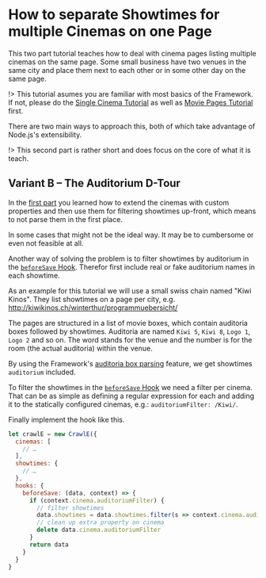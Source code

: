 # How to separate Showtimes for multiple Cinemas on one Page

This two part tutorial teaches how to deal with cinema pages listing multiple cinemas on the same page. Some small business have two venues in the same city and place them next to each other or in some other day on the same page. 

!> This tutorial asumes you are familiar with most basics of the Framework. If not, please do the [Single Cinema Tutorial](tutorials/daskino.at.md) as well as [Movie Pages Tutorial](tutorials/kinolenzburg.ch.md) first.

There are two main ways to approach this, both of which take advantage of Node.js's extensibility. 

!> This second part is rather short and does focus on the core of what it is teach. 

## Variant B – The Auditorium D-Tour


In the [first part](tutorials/multi-cinema-pages-variant-a.md) you learned how to extend the cinemas with custom properties and then use them for filtering showtimes up-front, which means to not parse them in the first place. 

In some cases that might not be the ideal way. It may be to cumbersome or even not feasible at all. 

Another way of solving the problem is to filter showtimes by auditorium in the [`beforeSave` Hook](api/hooks/beforeSave). Therefor first include real or fake auditorium names in each showtime. 

As an example for this tutorial we will use a small swiss chain named "Kiwi Kinos". They list showtimes on a page per city, e.g.  http://kiwikinos.ch/winterthur/programmuebersicht/

The pages are structured in a list of movie boxes, which contain auditoria boxes followed by showtimes. Auditoria are named `Kiwi 5`, `Kiwi 8`, `Logo 1`, `Logo 2` and so on. The word stands for the venue and the number is for the room (the actual auditoria) within the venue. 

By using the Framework's [auditoria box parsing](api/auditoria) feature, we get showtimes `auditorium` included. 

To filter the showtimes in the [`beforeSave` Hook](api/hooks/beforeSave) we need a filter per cinema. That can be as simple as defining a regular expression for each and adding it to the statically configured cinemas, e.g.: `auditoriumFilter: /Kiwi/`.

Finally implement the hook like this. 

```javascript
let crawlE = new CrawlE({
  cinemas: [
    // …
  ],
  showtimes: {
    // …
  }, 
  hooks: {
    beforeSave: (data, context) => {
      if (context.cinema.auditoriumFilter) {
        // filter showtimes
        data.showtimes = data.showtimes.filter(s => context.cinema.auditoriumFilter.test(s.auditorium))
        // clean up extra property on cinema
        delete data.cinema.auditoriumFilter
      }
      return data
    }
  }
}
```

